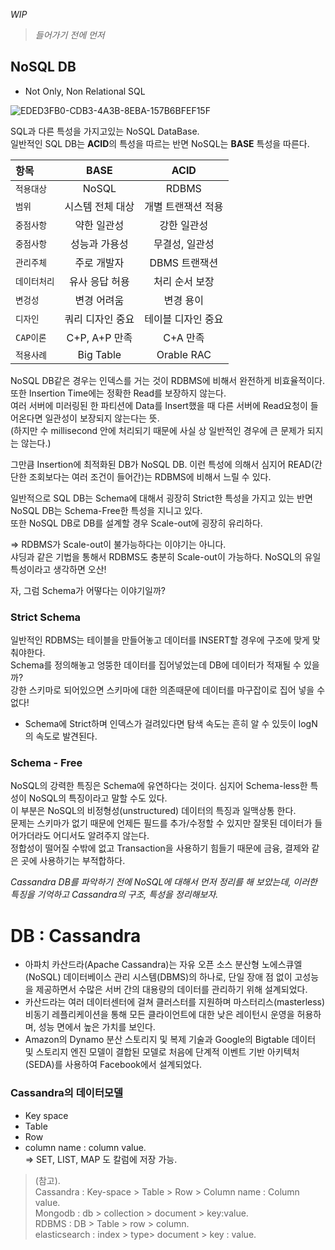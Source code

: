 
_WIP_
    
> _들어가기 전에 먼저_

## NoSQL DB

+ Not Only, Non Relational SQL

![EDED3FB0-CDB3-4A3B-8EBA-157B6BFEF15F](https://user-images.githubusercontent.com/39265399/175777781-0231576a-e0d3-411d-9e9c-05c3b1f21c02.png)

  
  SQL과 다른 특성을 가지고있는 NoSQL DataBase.  
  일반적인 SQL DB는 **ACID**의 특성을 따르는 반면 NoSQL는 **BASE** 특성을 따른다.  
  
  
  | 항목 | BASE | ACID |
|:---|:---:|:---:|
| `적용대상` | NoSQL | RDBMS |
| `범위` | 시스템 전체 대상 | 개별 트랜잭션 적용 |
| `중점사항` | 약한 일관성 | 강한 일관성 |
| `중점사항` | 성능과 가용성 | 무결성, 일관성 |
| `관리주체` | 주로 개발자 | DBMS 트랜잭션 |
| `데이터처리` | 유사 응답 허용 | 처리 순서 보장 |
| `변겅성` | 변경 어려움 | 변경 용이 |
| `디자인` | 쿼리 디자인 중요 | 테이블 디자인 중요 |
| `CAP이론` | C+P, A+P 만족 | C+A 만족 |
| `적용사례` | Big Table | Orable RAC |  
  
  
  NoSQL DB같은 경우는 인덱스를 거는 것이 RDBMS에 비해서 완전하게 비효율적이다. 또한 Insertion Time에는 정확한 Read를 보장하지 않는다.  
  여러 서버에 미러링된 한 파티션에 Data를 Insert했을 때 다른 서버에 Read요청이 들어온다면 일관성이 보장되지 않는다는 뜻.  
  (하지만 수 millisecond 안에 처리되기 때문에 사실 상 일반적인 경우에 큰 문제가 되지는 않는다.)  
  
  그만큼 Insertion에 최적화된 DB가 NoSQL DB. 이런 특성에 의해서 심지어 READ(간단한 조회보다는 여러 조건이 들어간)는 RDBMS에 비해서 느릴 수 있다.
  
  일반적으로 SQL DB는 Schema에 대해서 굉장히 Strict한 특성을 가지고 있는 반면 NoSQL DB는 Schema-Free한 특성을 지니고 있다.  
  또한 NoSQL DB로 DB를 설계할 경우 Scale-out에 굉장히 유리하다.    
  
  => RDBMS가 Scale-out이 불가능하다는 이야기는 아니다.  
     샤딩과 같은 기법을 통해서 RDBMS도 충분히 Scale-out이 가능하다. NoSQL의 유일특성이라고 생각하면 오산!
  
  자, 그럼 Schema가 어떻다는 이야기일까?
  
### Strict Schema
  
  일반적인 RDBMS는 테이블을 만들어놓고 데이터를 INSERT할 경우에 구조에 맞게 맞춰야한다.  
  Schema를 정의해놓고 엉뚱한 데이터를 집어넣었는데 DB에 데이터가 적재될 수 있을까?  
  강한 스키마로 되어있으면 스키마에 대한 의존때문에 데이터를 마구잡이로 집어 넣을 수 없다!  
  
  + Schema에 Strict하며 인덱스가 걸려있다면 탐색 속도는 흔히 알 수 있듯이 logN의 속도로 발견된다.  
 
  
### Schema - Free

  NoSQL의 강력한 특징은 Schema에 유연하다는 것이다. 심지어 Schema-less한 특성이 NoSQL의 특징이라고 말할 수도 있다.  
  이 부분은 NoSQL의 비정형성(unstructured) 데이터의 특징과 일맥상통 한다.  
  문제는 스키마가 없기 때문에 언제든 필드를 추가/수정할 수 있지만 잘못된 데이터가 들어가더라도 어디서도 알려주지 않는다.  
  정합성이 떨어질 수밖에 없고 Transaction을 사용하기 힘들기 때문에 금융, 결제와 같은 곳에 사용하기는 부적합하다.


_Cassandra DB를 파악하기 전에 NoSQL에 대해서 먼저 정리를 해 보았는데, 이러한 특징을 기억하고 Cassandra의 구조, 특성을 정리해보자._

  
# DB : Cassandra

- 아파치 카산드라(Apache Cassandra)는 자유 오픈 소스 분산형 노에스큐엘(NoSQL) 데이터베이스 관리 시스템(DBMS)의 하나로, 단일 장애 점 없이 고성능을 제공하면서 수많은 서버 간의 대용량의 데이터를 관리하기 위해 설계되었다.  
- 카산드라는 여러 데이터센터에 걸쳐 클러스터를 지원하며 마스터리스(masterless) 비동기 레플리케이션을 통해 모든 클라이언트에 대한 낮은 레이턴시 운영을 허용하며, 성능 면에서 높은 가치를 보인다.  
- Amazon의 Dynamo 분산 스토리지 및 복제 기술과 Google의 Bigtable 데이터 및 스토리지 엔진 모델이 결합된 모델로 처음에 단계적 이벤트 기반 아키텍처 (SEDA)를 사용하여 Facebook에서 설계되었다.  

### Cassandra의 데이터모델

- Key space
- Table
- Row
- column name : column value.  
  => SET, LIST, MAP 도 칼럼에 저장 가능. 
  
> (참고).  
> Cassandra : Key-space > Table > Row > Column name : Column value.  
> Mongodb : db > collection > document > key:value.  
> RDBMS : DB > Table > row > column.  
> elasticsearch : index > type> document > key : value.  


